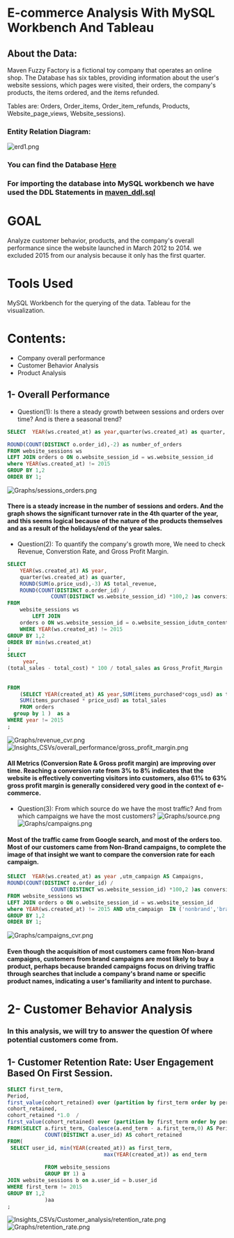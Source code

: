 # E-commerce Analysis With MySQL Workbench And Tableau

## About the Data:

Maven Fuzzy Factory is a fictional toy company that operates an online shop. The Database has six tables, providing information about the user's website sessions, which pages were visited, their orders, the company's products, the items ordered, and the items refunded. 

Tables are: Orders, Order_items, Order_item_refunds, Products, Website_page_views, Website_sessions). 

### Entity Relation Diagram: 
![erd1.png](erd1.png) 

### You can find the Database  [Here](https://www.kaggle.com/datasets/lenhatnam2810/mavenfuzzyfactory)

### For importing the database into MySQL workbench we have used the DDL Statements in [maven_ddl.sql](https://github.com/mervat-khaled/E-commerce-Analysis/blob/main/maven_ddl.sql) 

# GOAL
Analyze customer behavior, products, and the company's overall performance since the website launched in March 2012 to 2014. we excluded 2015  from our analysis because it only has the first quarter. 

# Tools Used
MySQL Workbench for the querying of the data.
Tableau for the visualization.

# Contents:
* Company overall performance
* Customer Behavior Analysis
* Product Analysis

## 1- Overall Performance 
* Question(1): Is there a steady growth between sessions and orders over time? And is there a seasonal trend?
```sql
SELECT  YEAR(ws.created_at) as year,quarter(ws.created_at) as quarter, ROUND(COUNT(DISTINCT ws.website_session_id),-3)as number_of_sessions,

ROUND(COUNT(DISTINCT o.order_id),-2) as number_of_orders
FROM website_sessions ws
LEFT JOIN orders o ON o.website_session_id = ws.website_session_id
where YEAR(ws.created_at) != 2015 
GROUP BY 1,2
ORDER BY 1;
```
![Graphs/sessions_orders.png](Graphs/sessions_orders.png)

#### There is a steady increase in the number of sessions and orders. And the graph shows the significant turnover rate in the 4th quarter of the year, and this seems logical because of the nature of the products themselves and as a result of the holidays/end of the year sales. 

* Question(2): To quantify the company's growth more, We need to check Revenue, Converstion Rate, and Gross Profit Margin.
  
```sql
SELECT 
    YEAR(ws.created_at) AS year,
    quarter(ws.created_at) as quarter,
    ROUND(SUM(o.price_usd),-3) AS total_revenue,
    ROUND(COUNT(DISTINCT o.order_id) / 
              COUNT(DISTINCT ws.website_session_id) *100,2 )as conversion_rate
FROM
    website_sessions ws
        LEFT JOIN
    orders o ON ws.website_session_id = o.website_session_idutm_content
    WHERE YEAR(ws.created_at) != 2015
GROUP BY 1,2
ORDER BY min(ws.created_at) 
;
SELECT 
     year,
(total_sales - total_cost) * 100 / total_sales as Gross_Profit_Margin
     
     
FROM
    (SELECT YEAR(created_at) AS year,SUM(items_purchased*cogs_usd) as total_cost,
    SUM(items_purchased * price_usd) as total_sales
    FROM orders
  group by 1 )  as a
WHERE year != 2015
;
```
![Graphs/revenue_cvr.png](Graphs/revenue_cvr.png)
![Insights_CSVs/overall_performance/gross_profit_margin.png](Insights_CSVs/overall_performance/gross_profit_margin.png)

#### All Metrics (Conversion Rate & Gross profit margin) are improving over time. Reaching a conversion rate from 3% to 8% indicates that the website is effectively converting visitors into customers, also 61% to 63% gross profit margin is generally considered very good in the context of e-commerce.

* Question(3): From which source do we have the most traffic? And from which campaigns we have the most customers? 
![Graphs/source.png](Graphs/source.png)  ![Graphs/campaigns.png](Graphs/campaigns.png)

#### Most of the traffic came from Google search, and most of the orders too. Most of our customers came from Non-Brand campaigns, to complete the image of that insight we want to compare the conversion rate for each campaign.
```sql
SELECT  YEAR(ws.created_at) as year ,utm_campaign AS Campaigns, 
ROUND(COUNT(DISTINCT o.order_id) / 
              COUNT(DISTINCT ws.website_session_id) *100,2 )as conversion_rate
FROM website_sessions ws
LEFT JOIN orders o ON o.website_session_id = ws.website_session_id
where YEAR(ws.created_at) != 2015 AND utm_campaign  IN ('nonbrand','brand')
GROUP BY 1,2
ORDER BY 1;
```
![Graphs/campaigns_cvr.png](Graphs/campaigns_cvr.png)

#### Even though the acquisition of most customers came from Non-brand campaigns, customers from brand campaigns are most likely to buy a product, perhaps because branded campaigns focus on driving traffic through searches that include a company's brand name or specific product names, indicating a user's familiarity and intent to purchase.

# 2- Customer Behavior Analysis
 ### In this analysis, we will try to answer the question Of where potential customers come from.
## 1-  Customer Retention Rate: User Engagement Based On First Session.
```sql
SELECT first_term,
Period,
first_value(cohort_retained) over (partition by first_term order by period) as cohort_size,
cohort_retained,
cohort_retained *1.0  / 
first_value(cohort_retained) over (partition by first_term order by period) as percentage_retained
FROM(SELECT a.first_term, Coalesce(a.end_term - a.first_term,0) AS Period,
            COUNT(DISTINCT a.user_id) AS cohort_retained
FROM(
 SELECT user_id, min(YEAR(created_at)) as first_term,
                               max(YEAR(created_at)) as end_term
 
            FROM website_sessions
            GROUP BY 1) a
JOIN website_sessions b on a.user_id = b.user_id
WHERE first_term != 2015
GROUP BY 1,2
            )aa
;
```
![Insights_CSVs/Customer_analysis/retention_rate.png](Insights_CSVs/Customer_analysis/retention_rate.png)
![Graphs/retention_rate.png](Graphs/retention_rate.png) 
